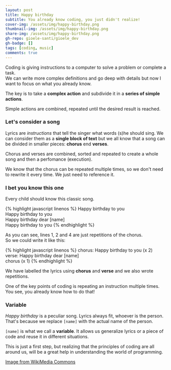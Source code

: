 ```yaml
---
layout: post
title: Happy birthday
subtitle: You already know coding, you just didn't realize!
cover-img: /assets/img/happy-birthday.png
thumbnail-img: /assets/img/happy-birthday.png
share-img: /assets/img/happy-birthday.png
gh-repo: gioele-santi/gioele_dev
gh-badge: []
tags: [coding, music]
comments: true
---
```


Coding is giving instructions to a computer to solve a problem or complete a task.  
We can write more complex definitions and go deep with details but now I want to focus on what you already know.

The key is to take a **complex action** and subdivide it in a **series of simple actions**.

Simple actions are combined, repeated until the desired result is reached.

### Let's consider a song 

Lyrics are *instructions* that tell the singer what words (s)he should sing.
We can consider them as a **single block of text** but we all know that a song can be divided in smaller pieces: **chorus** end **verses**.

Chorus and verses are combined, sorted and repeated to create a whole song and then a perfomance (execution).

We know that the chorus can be repeated multiple times, so we don't need to rewrite it every time. We just need to reference it.

### I bet you know this one

Every child should know this classic song.

{% highlight javascript linenos %}
Happy birthday to you  
Happy birthday to you  
Happy birthday dear [name]  
Happy birthday to you
{% endhighlight %}

As you can see, lines 1, 2 and 4 are just repetitions of the chorus.  
So we could write it like this:

{% highlight javascript linenos %}
chorus:
    Happy birthday to you (x 2) 
verse:
    Happy birthday dear [name]  
chorus (x 1)
{% endhighlight %}

We have labelled the lyrics using **chorus** and **verse** and we also wrote repetitions.

One of the key points of coding is repeating an instruction multiple times.  
You see, you already know how to do that!

### Variable

*Happy birthday* is a peculiar song. Lyrics always fit, whoever is the person.
That's because we replace `[name]` with the actual name of the person. 

`[name]` is what we call a **variable**. It allows us generalize lyrics or a piece of code and reuse it in different situations.

This is just a first step, but realizing that the principles of coding are all around us, will be a great help in understanding the world of programming. 

[Image from WikiMedia Commons](https://commons.wikimedia.org/wiki/File:The_Everyday_Song_Book_-_1922_-_Good_Morning.png)